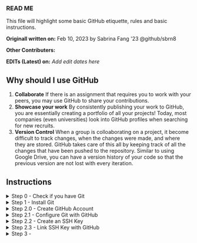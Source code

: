 ### READ ME 
This file will highlight some basic GitHub etiquette, rules and basic instructions.

**Originall written on:** Feb 10, 2023 by Sabrina Fang '23 @github/sbrn8

**Other Contributers:** 

**EDITs (Latest) on:** *Add edit dates here*

## Why should I use GitHub
1. **Collaborate** If there is an assignment that requires you to work with your peers, you may use GitHub to share your contributions.
2. **Showcase your work** By consistently publishing your work to GitHub, you are essentially creating a portfolio of all your projects! Today, most companies (even universities) look into GitHub profiles when searching for new recruits. 
3. **Version Control** When a group is colloaborating on a project, it become difficult to track changes, when the changes were made, and where they are stored. GitHub takes care of this all by keeping track of all the changes that have been pushed to the repository. Similar to using Google Drive,  you can have a version history of your code so that the previous version are not lost with every iteration. 

## Instructions
<details><summary>Step 0 - Check if you have Git</summary>
  <p>
  
  * Open Terminal (MacOS) or PowerShell (Windows)
  * Write the following command

  ```
  $ git --version
  ```
 **If it outputs a version number for your git, it means that you have git on your computer!      Otherwise, follow the instructions below to install Git.** 
  
 ** For MacOS users, it might ask you to download X-Code command line tools, promptly download it to proceed to the next step. While you are waiting for the download, you skip step 1 and proceed to Step 2.0 but make sure to go back to step 1 to download Git ** 
  
 </p>
</details>

<details><summary>Step 1 - Install Git</summary>
  <p>
  
  ###### Windows Users: 
  
  Please follow this link to download Git on your computer. [Download Git](https://git-scm.com/downloads)
  
  
  ###### MacOS USers:  
  
  * If trying $ git --version shows a pop-up window asking you to download xcode command line tools. You would have to install it first to proceed by clicking the ‘install’ button. Or input this command in your terminal: 
  ```
  $ xcode-select --install
  ```
  
  * Please follow the instructions on this link to download Git on your computer. [Download Git](https://git-scm.com/download/mac)
  </p>
</details>

<details><summary> Step 2.0 - Create GitHub Account</summary>
  
  
Create or login to your GitHub Account [here](https://github.com/login) .
  
  </p>
</details>

<details><summary>Step 2.1 - Configure Git with GitHub</summary>
  <p>
 **Instructions references: [The Odin Project - Setting up Git](https://www.theodinproject.com/lessons/foundations-setting-up-git)
  
For Git to work properly, we need to let the Git know who we are so that it can link a local Git user (you) to GitHub. When working on a team, this allows people to see what you have committed and who committed each line of code.
  
  The commands below will configure Git. ***Be sure to enter your own information within those quotation marks!***
  
  ```
  git config --global user.name "Your Name"
  git config --global user.email "yourname@example.com"
  ```
  
  GitHub has changed its default branch from **masters** to **main**. Change the default branch for Git using this command:
  
  ```
  git config --global init.defaultBranch main
  ```
  
  Set your default branch reconciliation behavior to merging.
  
  ```
  git config --global pull.rebase false
  ```
  
  **Optional but helpful commands**
  To enable colorful output with git, type:
  
  ```
  git config --global color.ui auto
  ```
  
  ***Verify that things are working properly***
  
  Enter these commands and verify whether the output matches your name and email address.
  
  ```
  git config --get user.name
  git config --get user.email
  ```
  
  
  ***For Mac Users***
  Run these two commands to tell git to ignore .DS_Store files, which are automatically created when you use Finder to look into a folder. .DS_Store files are invisible to the user and hold custom attributes or metadata (like thumbnails) for the folder, and if you don’t configure Git to ignore them, pesky .DS_Store files will show up in your commits.

  ```
  echo .DS_Store >> ~/.gitignore_global
  git config --global core.excludesfile ~/.gitignore_global  
  ```  
  
  </p>
</details>

<details><summary>Step 2.2 - Create an SSH Key </summary> 
  <p>
  
An SSH key is a cryptographically secure identifier. It’s like a really long password used to identify your machine. GitHub uses SSH keys to allow you to upload to your repository without having to type in your username and password every time.
  
First, we need to see if you have an Ed25519 algorithm SSH key already installed. Type this into the terminal and check the output with the information below:
  
  ```
  ls ~/.ssh/id_ed25519.pub
  ```
  
  If a message appears in the console containing the text “No such file or directory”, then you do not yet have an Ed25519 SSH key, and you will need to create one. If no such message has appeared in the console output, you can proceed to step 2.3 .
  
  ***Note:*** The angle brackets (< >) in the code snippet below indicate that you should replace that part of the command with the appropriate information. 
  
  ```
  ssh-keygen -t ed25519 -C <youremail>
  # When it prompts you for a location to save the generated key, just push Enter.
  # Next, it will ask you for a password; enter one if you wish, but it’s not required.
  ```
  </p>
</details>

<details><summary>Step 2.3 - Link SSH Key with GitHub </summary>
    <p>
      Now, you need to tell GitHub what your SSH key is so that you can push your code without typing in a password every time.
     * First, you’ll navigate to where GitHub receives our SSH key. Log into GitHub and click on your profile picture in the top right corner. Then, click on ***Settings*** in the drop-down menu. 
      
     * Next, on the left-hand side, click ***SSH and GPG keys***. Then, click the green button in the top right corner that says ***New SSH Key***. Name your key something that is descriptive enough for you to remember where it came from. Leave this window open while you do the next steps.
      
      Now you need to copy your public SSH key. To do this, we’re going to use a command called **cat** to read the file to the console. (Note that the .pub file extension is important in this case.)  
      
      
      
      cat ~/.ssh/id_ed25519.pub
      
      
      Highlight and copy the output, which starts with ***ssh-ed25519*** and ends with your email address.

Now, go back to GitHub in your browser window and paste the key you copied into the key field. Then, click ***Add SSH key***. You’re done! You’ve successfully added your SSH key!
      
      You can verify your [SSH connection](https://docs.github.com/en/authentication/connecting-to-github-with-ssh/testing-your-ssh-connection) by typing this command below.     
      
      
      ssh -T git@github.com
      # Attempts to ssh to GitHub
      
      
      Verify that the fingerprint in the message you see matches GitHub's public key fingerprint. If it does, then type ***yes***:    
      
      
      > Hi USERNAME! You've successfully authenticated, but GitHub does not
      > provide shell access.
      
      
    </p>
</details>
  
<details><summary>Step 3 -  </summary>
   <p>

    </p>
</details>
